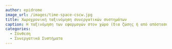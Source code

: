 ```yaml
---
author: epidrome
image_url: /images/time-space-cscw.jpg
title: Χωροχρονική ταξινόμηση συνεργατικών συστημάτων 
caption: Η ταξινόμηση των εφαρμογών στον χώρο (δια ζώσης ή από απόσταση) και στον χρόνο (σύγχρονη ή ασύγχρονη) επιτρέπει την εύκολη ταξινόμηση των κοινωνικών και συνεργατικών εφαρμογών και των λειτουργιών τους. Επίσης, επιτρέπει τον εντοπισμό ευκαιριών για την δημιουργία νέων τύπων συστήματος.
categories:
  - Σύνθεση
  - Συνεργατικά Συστήματα
---
```


